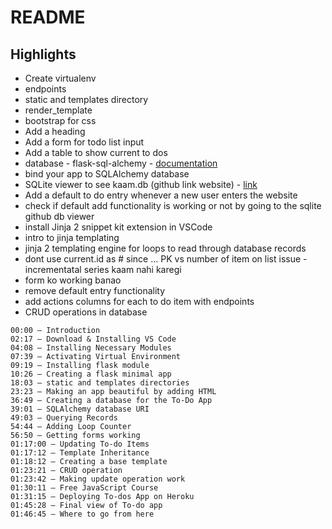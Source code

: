 # README
## Highlights
- Create virtualenv
- endpoints
- static and templates directory
- render_template
- bootstrap for css
- Add a heading
- Add a form for todo list input
- Add a table to show current to dos
- database - flask-sql-alchemy - [documentation](https://flask-sqlalchemy.palletsprojects.com/en/2.x/)
- bind your app to SQLAlchemy database
- SQLite viewer to see kaam.db (github link website) - [link](https://inloop.github.io/sqlite-viewer/)
- Add a default to do entry whenever a new user enters the website
- check if default add functionality is working or not by going to the sqlite github db viewer
- install Jinja 2 snippet kit extension in VSCode
- intro to jinja templating
- jinja 2 templating engine for loops to read through database records
- dont use current.id as # since ... PK vs number of item on list issue - incrementatal series kaam nahi karegi
- form ko working banao
- remove default entry functionality
- add actions columns for each to do item with endpoints
- CRUD operations in database

```
00:00 – Introduction
02:17 – Download & Installing VS Code
04:08 – Installing Necessary Modules
07:39 – Activating Virtual Environment
09:19 – Installing flask module
10:26 – Creating a flask minimal app
18:03 – static and templates directories
23:23 – Making an app beautiful by adding HTML
36:49 – Creating a database for the To-Do App
39:01 – SQLAlchemy database URI
49:03 – Querying Records
54:44 – Adding Loop Counter
56:50 – Getting forms working
01:17:00 – Updating To-do Items
01:17:12 – Template Inheritance
01:18:12 – Creating a base template
01:23:21 – CRUD operation
01:23:42 – Making update operation work
01:30:11 – Free JavaScript Course 
01:31:15 – Deploying To-dos App on Heroku
01:45:28 – Final view of To-do app
01:46:45 – Where to go from here
```
